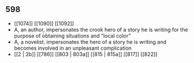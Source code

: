 ## 598
- [[1074]] [[1090]] [[1092]] 
- A, an author, impersonates the crook hero of a story he is writing for the purpose of obtaining situations and “local color”
- A, a novelist, impersonates the hero of a story he is writing and becomes involved in an unpleasant complication
- [[2 | 2b]] [[786]] [[803 | 803a]] [[815 | 815a]] [[817]] [[822]] 

